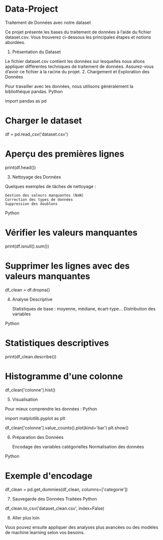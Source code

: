 # Data-Project
Traitement de Données avec notre dataset

Ce projet présente les bases du traitement de données à l’aide du fichier dataset.csv. Vous trouverez ci-dessous les principales étapes et notions abordées.
1. Présentation du Dataset

Le fichier dataset.csv contient les données sur lesquelles nous allons appliquer différentes techniques de traitement de données. Assurez-vous d’avoir ce fichier à la racine du projet.
2. Chargement et Exploration des Données

Pour travailler avec les données, nous utilisons généralement la bibliothèque pandas.
Python

import pandas as pd

# Charger le dataset
df = pd.read_csv('dataset.csv')

# Aperçu des premières lignes
print(df.head())

3. Nettoyage des Données

Quelques exemples de tâches de nettoyage :

    Gestion des valeurs manquantes (NaN)
    Correction des types de données
    Suppression des doublons

Python

# Vérifier les valeurs manquantes
print(df.isnull().sum())

# Supprimer les lignes avec des valeurs manquantes
df_clean = df.dropna()

4. Analyse Descriptive

    Statistiques de base : moyenne, médiane, écart-type…
    Distribution des variables

Python

# Statistiques descriptives
print(df_clean.describe())

# Histogramme d'une colonne
df_clean['colonne'].hist()

5. Visualisation

Pour mieux comprendre les données :
Python

import matplotlib.pyplot as plt

df_clean['colonne'].value_counts().plot(kind='bar')
plt.show()

6. Préparation des Données

    Encodage des variables catégorielles
    Normalisation des données

Python

# Exemple d'encodage
df_clean = pd.get_dummies(df_clean, columns=['categorie'])

7. Sauvegarde des Données Traitées
Python

df_clean.to_csv('dataset_clean.csv', index=False)

8. Aller plus loin

Vous pouvez ensuite appliquer des analyses plus avancées ou des modèles de machine learning selon vos besoins.
